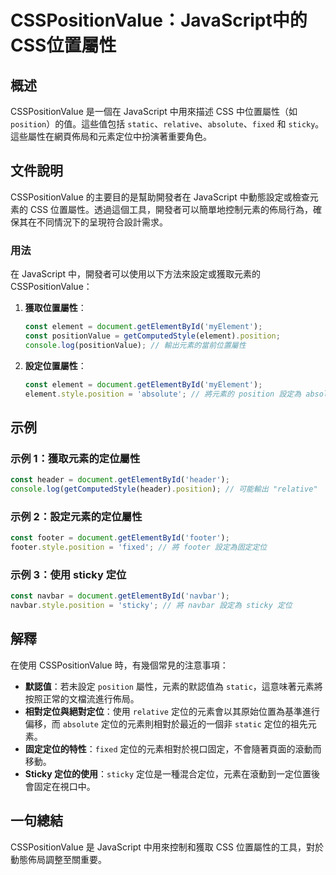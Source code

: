 <!--
Meta Description: # CSSPositionValue：JavaScript中的CSS位置屬性 ## 概述 CSSPositionValue 是一個在 JavaScript 中用來描述 CSS 中位置屬性（如 `position`）的值。這些值包括 `static`、`relative`、`absolute`、`fi...
Meta Keywords: javascript, position, csspositionvalue, sticky, const
-->

# CSSPositionValue：JavaScript中的CSS位置屬性

## 概述
CSSPositionValue 是一個在 JavaScript 中用來描述 CSS 中位置屬性（如 `position`）的值。這些值包括 `static`、`relative`、`absolute`、`fixed` 和 `sticky`。這些屬性在網頁佈局和元素定位中扮演著重要角色。

## 文件說明
CSSPositionValue 的主要目的是幫助開發者在 JavaScript 中動態設定或檢查元素的 CSS 位置屬性。透過這個工具，開發者可以簡單地控制元素的佈局行為，確保其在不同情況下的呈現符合設計需求。

### 用法
在 JavaScript 中，開發者可以使用以下方法來設定或獲取元素的 CSSPositionValue：

1. **獲取位置屬性**：
   ```javascript
   const element = document.getElementById('myElement');
   const positionValue = getComputedStyle(element).position;
   console.log(positionValue); // 輸出元素的當前位置屬性
   ```

2. **設定位置屬性**：
   ```javascript
   const element = document.getElementById('myElement');
   element.style.position = 'absolute'; // 將元素的 position 設定為 absolute
   ```

## 示例
### 示例 1：獲取元素的定位屬性
```javascript
const header = document.getElementById('header');
console.log(getComputedStyle(header).position); // 可能輸出 "relative"
```

### 示例 2：設定元素的定位屬性
```javascript
const footer = document.getElementById('footer');
footer.style.position = 'fixed'; // 將 footer 設定為固定定位
```

### 示例 3：使用 sticky 定位
```javascript
const navbar = document.getElementById('navbar');
navbar.style.position = 'sticky'; // 將 navbar 設定為 sticky 定位
```

## 解釋
在使用 CSSPositionValue 時，有幾個常見的注意事項：

- **默認值**：若未設定 `position` 屬性，元素的默認值為 `static`，這意味著元素將按照正常的文檔流進行佈局。
- **相對定位與絕對定位**：使用 `relative` 定位的元素會以其原始位置為基準進行偏移，而 `absolute` 定位的元素則相對於最近的一個非 `static` 定位的祖先元素。
- **固定定位的特性**：`fixed` 定位的元素相對於視口固定，不會隨著頁面的滾動而移動。
- **Sticky 定位的使用**：`sticky` 定位是一種混合定位，元素在滾動到一定位置後會固定在視口中。

## 一句總結
CSSPositionValue 是 JavaScript 中用來控制和獲取 CSS 位置屬性的工具，對於動態佈局調整至關重要。